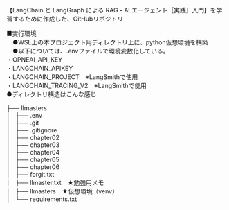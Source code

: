 【LangChain と LangGraph による RAG・AI エージェント［実践］入門】を学習するために作成した、GitHubリポジトリ



■実行環境  
　●WSL上の本プロジェクト用ディレクトリ上に、python仮想環境を構築  
　●以下については、.envファイルで環境変数化している。  
     ・OPNEAI_API_KEY  
     ・LANGCHAIN_APIKEY  
     ・LANGCHAIN_PROJECT　※LangSmithで使用  
     ・LANGCHAIN_TRACING_V2　※LangSmithで使用  
  ●ディレクトリ構造はこんな感じ  
  
├── llmasters  
│   ├── .env  
│   ├── .git  
│   ├── .gitignore  
│   ├── chapter02  
│   ├── chapter03  
│   ├── chapter04  
│   ├── chapter05  
│   ├── chapter06  
│   ├── forgit.txt  
│   ├── llmaster.txt　★勉強用メモ  
│   ├── llmasters　★仮想環境（venv）  
│   └── requirements.txt  
  
